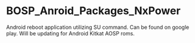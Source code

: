 BOSP_Anroid_Packages_NxPower
============================

Android reboot application utilizing SU command. Can be found on google play. Will be updating for Android Kitkat AOSP roms.
